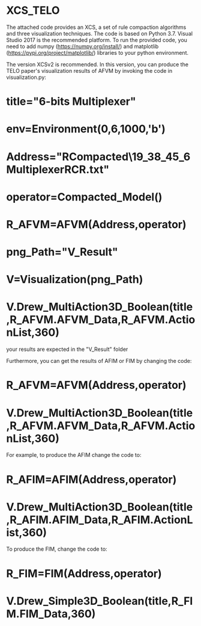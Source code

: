 # XCS_TELO

The attached code provides an XCS, a set of rule compaction algorithms and three visualization techniques. The code is based on Python 3.7. Visual Studio 2017 is the recommended platform. To run the provided code, you need to add numpy (https://numpy.org/install/) and matplotlib (https://pypi.org/project/matplotlib/) libraries to your python environment. 

The version XCSv2 is recommended. In this version, you can produce the TELO paper's visualization results of AFVM by invoking the code in visualization.py:

# title="6-bits Multiplexer"

# env=Environment(0,6,1000,'b')

# Address="RCompacted\\19_38_45_6MultiplexerRCR.txt"

# operator=Compacted_Model()

# R_AFVM=AFVM(Address,operator)

# png_Path="V_Result"

# V=Visualization(png_Path)

# V.Drew_MultiAction3D_Boolean(title,R_AFVM.AFVM_Data,R_AFVM.ActionList,360)

your results are expected in the "V_Result" folder

Furthermore, you can get the results of AFIM or FIM by changing the code:

# R_AFVM=AFVM(Address,operator)

# V.Drew_MultiAction3D_Boolean(title,R_AFVM.AFVM_Data,R_AFVM.ActionList,360)

For example, to produce the AFIM change the code to:

# R_AFIM=AFIM(Address,operator)

# V.Drew_MultiAction3D_Boolean(title,R_AFIM.AFIM_Data,R_AFIM.ActionList,360)

To produce the FIM, change the code to:

# R_FIM=FIM(Address,operator)

# V.Drew_Simple3D_Boolean(title,R_FIM.FIM_Data,360)


